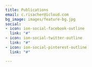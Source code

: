 ```yaml
---
title: Publications
email: c.risacher@icloud.com
bg_image: images/feature-bg.jpg
social:
- icon: ion-social-facebook-outline
  link: "#"
- icon: ion-social-twitter-outline
  link: "#"
- icon: ion-social-pinterest-outline
  link: "#"

---
```


